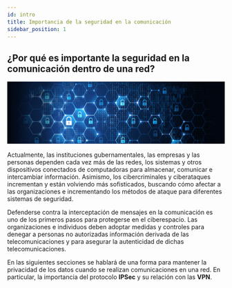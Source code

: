 ```yaml
---
id: intro
title: Importancia de la seguridad en la comunicación
sidebar_position: 1
---
```


## ¿Por qué es importante la seguridad en la comunicación dentro de una red?

![banner](/img/communication_security/banner.jpg)

Actualmente, las instituciones gubernamentales, las empresas y las personas dependen cada vez más de las redes, los sistemas y otros dispositivos conectados de computadoras para almacenar, comunicar e intercambiar información. Asimismo, los cibercriminales y ciberataques incrementan y están volviendo más sofisticados, buscando cómo afectar a las organizaciones e incrementando los métodos de ataque para diferentes sistemas de seguridad.

Defenderse contra la interceptación de mensajes en la comunicación es uno de los primeros pasos para protegerse en el ciberespacio. Las organizaciones e individuos deben adoptar medidas y controles para denegar a personas no autorizadas información derivada de las telecomunicaciones y para asegurar la autenticidad de dichas telecomunicaciones.

En las siguientes secciones se hablará de una forma para mantener la privacidad de los datos cuando se realizan comunicaciones en una red. En particular, la importancia del protocolo **IPSec** y su relación con las **VPN**.
